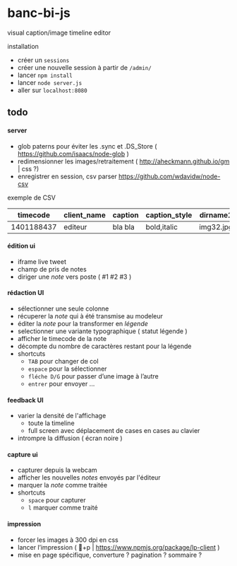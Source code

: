 banc-bi-js
==========

visual caption/image timeline editor

installation

- créer un `sessions` 
- créer une nouvelle session à partir de `/admin/`
- lancer `npm install`
- lancer `node server.js`
- aller sur `localhost:8080`

todo
-
#### server
- glob paterns pour éviter les .sync et .DS_Store ( https://github.com/isaacs/node-glob )
- redimensionner les images/retraitement ( http://aheckmann.github.io/gm | css ?) 
- enregistrer en session, csv parser https://github.com/wdavidw/node-csv

exemple de CSV

| timecode  | client_name | caption | caption_style | dirname1   | dirname2   | dirnamen   |
| --------- | ----------- | ------- | ------------- | ---------- | ---------- | ---------- |
| 1401188437| editeur     | bla bla | bold,italic   | img32.jpg  | none       | nnnn.jpg   |

#### édition ui
- iframe live tweet
- champ de pris de notes
- diriger une *note* vers poste ( #1 #2 #3 )

#### rédaction UI
- sélectionner une seule colonne
- récuperer la *note* qui à été transmise au modeleur
- éditer la *note* pour la transformer en *légende*
- selectionner une variante typographique ( statut légende )
- afficher le timecode de la note
- décompte du nombre de caractères restant pour la légende
- shortcuts
  - `TAB` pour changer de col
  - `espace` pour la sélectionner
  - `fléche D/G` pour passer d’une image à l’autre
  - `entrer` pour envoyer ...

#### feedback UI
- varier la densité de l'affichage
  - toute la timeline 
  - full screen avec déplacement de cases en cases au clavier
- intrompre la diffusion ( écran noire )

#### capture ui
- capturer depuis la webcam
- afficher les nouvelles *notes* envoyés par l'éditeur
- marquer la *note* comme traitée
- shortcuts
  - `space` pour capturer
  - `l` marquer comme traité

#### impression 
- forcer les images à 300 dpi en css
- lancer l’impression ( +p | https://www.npmjs.org/package/lp-client )
- mise en page spécifique, converture ? pagination ? sommaire ?
